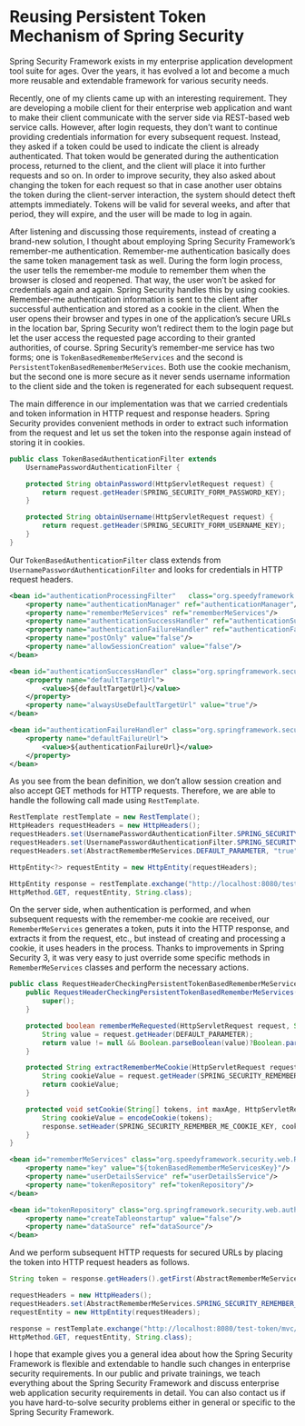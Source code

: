 # Reusing Persistent Token Mechanism of Spring Security

Spring Security Framework exists in my enterprise application development tool suite for ages. Over the years, it has 
evolved a lot and become a much more reusable and extendable framework for various security needs.

Recently, one of my clients came up with an interesting requirement. They are developing a mobile client for their 
enterprise web application and want to make their client communicate with the server side via REST-based web service 
calls. However, after login requests, they don’t want to continue providing credentials information for every subsequent 
request. Instead, they asked if a token could be used to indicate the client is already authenticated. That token would 
be generated during the authentication process, returned to the client, and the client will place it into further requests 
and so on. In order to improve security, they also asked about changing the token for each request so that in case another 
user obtains the token during the client-server interaction, the system should detect theft attempts immediately. Tokens 
will be valid for several weeks, and after that period, they will expire, and the user will be made to log in again.

After listening and discussing those requirements, instead of creating a brand-new solution, I thought about employing 
Spring Security Framework’s remember-me authentication. Remember-me authentication basically does the same token management 
task as well. During the form login process, the user tells the remember-me module to remember them when the browser is 
closed and reopened. That way, the user won’t be asked for credentials again and again. Spring Security handles this by 
using cookies. Remember-me authentication information is sent to the client after successful authentication and stored as 
a cookie in the client. When the user opens their browser and types in one of the application’s secure URLs in the location 
bar, Spring Security won’t redirect them to the login page but let the user access the requested page according to their 
granted authorities, of course. Spring Security’s remember-me service has two forms; one is `TokenBasedRememberMeServices` 
and the second is `PersistentTokenBasedRememberMeServices`. Both use the cookie mechanism, but the second one is more 
secure as it never sends username information to the client side and the token is regenerated for each subsequent request.

The main difference in our implementation was that we carried credentials and token information in HTTP request and response 
headers. Spring Security provides convenient methods in order to extract such information from the request and let us set 
the token into the response again instead of storing it in cookies.

```java
public class TokenBasedAuthenticationFilter extends
	UsernamePasswordAuthenticationFilter {

	protected String obtainPassword(HttpServletRequest request) {
		return request.getHeader(SPRING_SECURITY_FORM_PASSWORD_KEY);
	}

	protected String obtainUsername(HttpServletRequest request) {
		return request.getHeader(SPRING_SECURITY_FORM_USERNAME_KEY);
	}
}
```

Our `TokenBasedAuthenticationFilter` class extends from `UsernamePasswordAuthenticationFilter` and looks for credentials 
in HTTP request headers.

```xml
<bean id="authenticationProcessingFilter"   class="org.speedyframework.security.web.TokenBasedAuthenticationFilter">
    <property name="authenticationManager" ref="authenticationManager"/>
    <property name="rememberMeServices" ref="rememberMeServices"/>
    <property name="authenticationSuccessHandler" ref="authenticationSuccessHandler"/>
    <property name="authenticationFailureHandler" ref="authenticationFailureHandler"/>
    <property name="postOnly" value="false"/>
    <property name="allowSessionCreation" value="false"/>
</bean>

<bean id="authenticationSuccessHandler" class="org.springframework.security.web.authentication.SavedRequestAwareAuthenticationSuccessHandler">
    <property name="defaultTargetUrl">
        <value>${defaultTargetUrl}</value>
    </property>
    <property name="alwaysUseDefaultTargetUrl" value="true"/>
</bean>

<bean id="authenticationFailureHandler" class="org.springframework.security.web.authentication.SimpleUrlAuthenticationFailureHandler">
    <property name="defaultFailureUrl">
        <value>${authenticationFailureUrl}</value>
    </property>
</bean>
```

As you see from the bean definition, we don’t allow session creation and also accept GET methods for HTTP requests. 
Therefore, we are able to handle the following call made using `RestTemplate`.

```java
RestTemplate restTemplate = new RestTemplate();
HttpHeaders requestHeaders = new HttpHeaders();
requestHeaders.set(UsernamePasswordAuthenticationFilter.SPRING_SECURITY_FORM_USERNAME_KEY, "user3");
requestHeaders.set(UsernamePasswordAuthenticationFilter.SPRING_SECURITY_FORM_PASSWORD_KEY, "user3");
requestHeaders.set(AbstractRememberMeServices.DEFAULT_PARAMETER, "true");

HttpEntity<?> requestEntity = new HttpEntity(requestHeaders);

HttpEntity response = restTemplate.exchange("http://localhost:8080/test-token/j_spring_security_check",
HttpMethod.GET, requestEntity, String.class);
```

On the server side, when authentication is performed, and when subsequent requests with the remember-me cookie are received, 
our `RememberMeServices` generates a token, puts it into the HTTP response, and extracts it from the request, etc., but 
instead of creating and processing a cookie, it uses headers in the process. Thanks to improvements in Spring Security 3, 
it was very easy to just override some specific methods in `RememberMeServices` classes and perform the necessary actions.

```java
public class RequestHeaderCheckingPersistentTokenBasedRememberMeServices extends PersistentTokenBasedRememberMeServices {
	public RequestHeaderCheckingPersistentTokenBasedRememberMeServices() throws Exception {
	    super();
	}

	protected boolean rememberMeRequested(HttpServletRequest request, String parameter) {
		String value = request.getHeader(DEFAULT_PARAMETER);
		return value != null && Boolean.parseBoolean(value)?Boolean.parseBoolean(value):super.rememberMeRequested(request, parameter);
	}

	protected String extractRememberMeCookie(HttpServletRequest request) {
		String cookieValue = request.getHeader(SPRING_SECURITY_REMEMBER_ME_COOKIE_KEY);
		return cookieValue;
	}

	protected void setCookie(String[] tokens, int maxAge, HttpServletRequest request, HttpServletResponse response) {
		String cookieValue = encodeCookie(tokens);
		response.setHeader(SPRING_SECURITY_REMEMBER_ME_COOKIE_KEY, cookieValue);
	}
}
```

```xml
<bean id="rememberMeServices" class="org.speedyframework.security.web.RequestHeaderCheckingPersistentTokenBasedRememberMeServices">
    <property name="key" value="${tokenBasedRememberMeServicesKey}"/>
    <property name="userDetailsService" ref="userDetailsService"/>
    <property name="tokenRepository" ref="tokenRepository"/>
</bean>

<bean id="tokenRepository" class="org.springframework.security.web.authentication.rememberme.JdbcTokenRepositoryImpl">
    <property name="createTableonstartup" value="false"/>
    <property name="dataSource" ref="dataSource"/>
</bean>
```

And we perform subsequent HTTP requests for secured URLs by placing the token into HTTP request headers as follows.

```java
String token = response.getHeaders().getFirst(AbstractRememberMeServices.SPRING_SECURITY_REMEMBER_ME_COOKIE_KEY);

requestHeaders = new HttpHeaders();
requestHeaders.set(AbstractRememberMeServices.SPRING_SECURITY_REMEMBER_ME_COOKIE_KEY, token);
requestEntity = new HttpEntity(requestHeaders);

response = restTemplate.exchange("http://localhost:8080/test-token/mvc/secure-url",
HttpMethod.GET, requestEntity, String.class);
```

I hope that example gives you a general idea about how the Spring Security Framework is flexible and extendable to handle 
such changes in enterprise security requirements. In our public and private trainings, we teach everything about the Spring 
Security Framework and discuss enterprise web application security requirements in detail. You can also contact us if you 
have hard-to-solve security problems either in general or specific to the Spring Security Framework.

